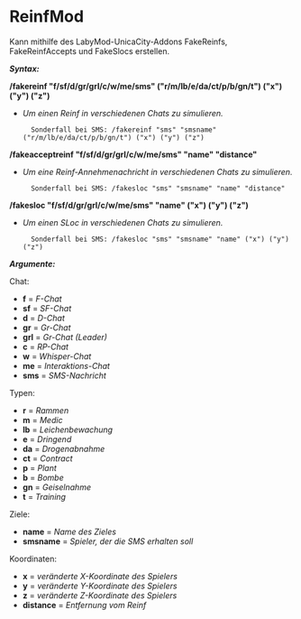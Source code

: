 # ReinfMod
Kann mithilfe des LabyMod-UnicaCity-Addons FakeReinfs, FakeReinfAccepts und FakeSlocs erstellen.

***Syntax:***

**/fakereinf "f/sf/d/gr/grl/c/w/me/sms" ("r/m/lb/e/da/ct/p/b/gn/t") ("x") ("y") ("z")**
- *Um einen Reinf in verschiedenen Chats zu simulieren.*

        Sonderfall bei SMS: /fakereinf "sms" "smsname" ("r/m/lb/e/da/ct/p/b/gn/t") ("x") ("y") ("z") 


**/fakeacceptreinf "f/sf/d/gr/grl/c/w/me/sms" "name" "distance"**
- *Um eine Reinf-Annehmenachricht in verschiedenen Chats zu simulieren.*

        Sonderfall bei SMS: /fakesloc "sms" "smsname" "name" "distance"


**/fakesloc "f/sf/d/gr/grl/c/w/me/sms" "name" ("x") ("y") ("z")**
- *Um einen SLoc in verschiedenen Chats zu simulieren.*
    
        Sonderfall bei SMS: /fakesloc "sms" "smsname" "name" ("x") ("y") ("z") 
                            
                            
***Argumente:***

Chat:
- **f** = *F-Chat*
- **sf** = *SF-Chat*
- **d** = *D-Chat*
- **gr** = *Gr-Chat*
- **grl** = *Gr-Chat (Leader)*
- **c** = *RP-Chat*
- **w** = *Whisper-Chat*
- **me** = *Interaktions-Chat*
- **sms** = *SMS-Nachricht*

Typen:
- **r** = *Rammen*
- **m** = *Medic*
- **lb** = *Leichenbewachung*
- **e** = *Dringend*
- **da** = *Drogenabnahme*
- **ct** = *Contract*
- **p** = *Plant*
- **b** = *Bombe*
- **gn** = *Geiselnahme*
- **t** = *Training*

Ziele:
- **name** = *Name des Zieles*
- **smsname** = *Spieler, der die SMS erhalten soll*

Koordinaten:
- **x** = *veränderte X-Koordinate des Spielers*
- **y** = *veränderte Y-Koordinate des Spielers*
- **z** = *veränderte Z-Koordinate des Spielers*
- **distance** = *Entfernung vom Reinf*
